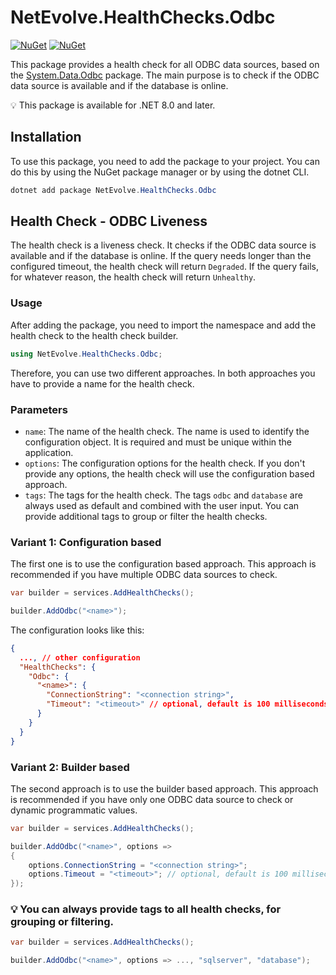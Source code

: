 # NetEvolve.HealthChecks.Odbc

[![NuGet](https://img.shields.io/nuget/v/NetEvolve.HealthChecks.Odbc?logo=nuget)](https://www.nuget.org/packages/NetEvolve.HealthChecks.Odbc/)
[![NuGet](https://img.shields.io/nuget/dt/NetEvolve.HealthChecks.Odbc?logo=nuget)](https://www.nuget.org/packages/NetEvolve.HealthChecks.Odbc/)

This package provides a health check for all ODBC data sources, based on the [System.Data.Odbc](https://www.nuget.org/packages/System.Data.Odbc/) package.
The main purpose is to check if the ODBC data source is available and if the database is online.

:bulb: This package is available for .NET 8.0 and later.

## Installation
To use this package, you need to add the package to your project. You can do this by using the NuGet package manager or by using the dotnet CLI.
```powershell
dotnet add package NetEvolve.HealthChecks.Odbc
```

## Health Check - ODBC Liveness
The health check is a liveness check. It checks if the ODBC data source is available and if the database is online.
If the query needs longer than the configured timeout, the health check will return `Degraded`.
If the query fails, for whatever reason, the health check will return `Unhealthy`.

### Usage
After adding the package, you need to import the namespace and add the health check to the health check builder.
```csharp
using NetEvolve.HealthChecks.Odbc;
```
Therefore, you can use two different approaches. In both approaches you have to provide a name for the health check.

### Parameters
- `name`: The name of the health check. The name is used to identify the configuration object. It is required and must be unique within the application.
- `options`: The configuration options for the health check. If you don't provide any options, the health check will use the configuration based approach.
- `tags`: The tags for the health check. The tags `odbc` and `database` are always used as default and combined with the user input. You can provide additional tags to group or filter the health checks.

### Variant 1: Configuration based
The first one is to use the configuration based approach. This approach is recommended if you have multiple ODBC data sources to check.
```csharp
var builder = services.AddHealthChecks();

builder.AddOdbc("<name>");
```

The configuration looks like this:
```json
{
  ..., // other configuration
  "HealthChecks": {
    "Odbc": {
      "<name>": {
        "ConnectionString": "<connection string>",
        "Timeout": "<timeout>" // optional, default is 100 milliseconds
      }
    }
  }
}
```

### Variant 2: Builder based
The second approach is to use the builder based approach. This approach is recommended if you have only one ODBC data source to check or dynamic programmatic values.
```csharp
var builder = services.AddHealthChecks();

builder.AddOdbc("<name>", options =>
{
    options.ConnectionString = "<connection string>";
    options.Timeout = "<timeout>"; // optional, default is 100 milliseconds
});
```

### :bulb: You can always provide tags to all health checks, for grouping or filtering.

```csharp
var builder = services.AddHealthChecks();

builder.AddOdbc("<name>", options => ..., "sqlserver", "database");
```